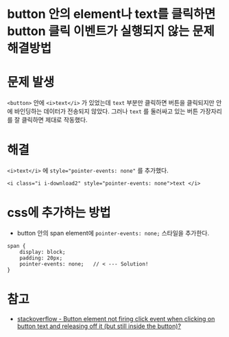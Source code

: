 # button 안의 element나 text를 클릭하면 button 클릭 이벤트가 실행되지 않는 문제 해결방법

# 문제 발생
`<button>` 안에 `<i>text</i>` 가 있었는데 `text` 부분만 클릭하면 버튼을 클릭되지만 안에 바인딩하는 데이터가 전송되지 않았다.
그러나 `text` 를 둘러싸고 있는 버튼 가장자리를 잘 클릭하면 제대로 작동했다.

# 해결
`<i>text</i>` 에 `style="pointer-events: none"` 를 추가했다.
```
<i class="i i-download2" style="pointer-events: none">text </i>
```


# css에 추가하는 방법
- button 안의 span element에 `pointer-events: none;` 스타일을 추가한다.
```
span {
    display: block;
    padding: 20px;
    pointer-events: none;   // < --- Solution!
}
```

# 참고
- [stackoverflow - Button element not firing click event when clicking on button text and releasing off it (but still inside the button)?](http://stackoverflow.com/questions/15679787/button-element-not-firing-click-event-when-clicking-on-button-text-and-releasing)
